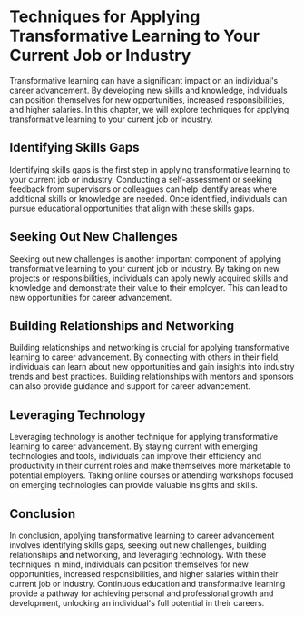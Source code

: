 Techniques for Applying Transformative Learning to Your Current Job or Industry
==================================================================================================================================================

Transformative learning can have a significant impact on an individual's career advancement. By developing new skills and knowledge, individuals can position themselves for new opportunities, increased responsibilities, and higher salaries. In this chapter, we will explore techniques for applying transformative learning to your current job or industry.

Identifying Skills Gaps
-----------------------

Identifying skills gaps is the first step in applying transformative learning to your current job or industry. Conducting a self-assessment or seeking feedback from supervisors or colleagues can help identify areas where additional skills or knowledge are needed. Once identified, individuals can pursue educational opportunities that align with these skills gaps.

Seeking Out New Challenges
--------------------------

Seeking out new challenges is another important component of applying transformative learning to your current job or industry. By taking on new projects or responsibilities, individuals can apply newly acquired skills and knowledge and demonstrate their value to their employer. This can lead to new opportunities for career advancement.

Building Relationships and Networking
-------------------------------------

Building relationships and networking is crucial for applying transformative learning to career advancement. By connecting with others in their field, individuals can learn about new opportunities and gain insights into industry trends and best practices. Building relationships with mentors and sponsors can also provide guidance and support for career advancement.

Leveraging Technology
---------------------

Leveraging technology is another technique for applying transformative learning to career advancement. By staying current with emerging technologies and tools, individuals can improve their efficiency and productivity in their current roles and make themselves more marketable to potential employers. Taking online courses or attending workshops focused on emerging technologies can provide valuable insights and skills.

Conclusion
----------

In conclusion, applying transformative learning to career advancement involves identifying skills gaps, seeking out new challenges, building relationships and networking, and leveraging technology. With these techniques in mind, individuals can position themselves for new opportunities, increased responsibilities, and higher salaries within their current job or industry. Continuous education and transformative learning provide a pathway for achieving personal and professional growth and development, unlocking an individual's full potential in their careers.


